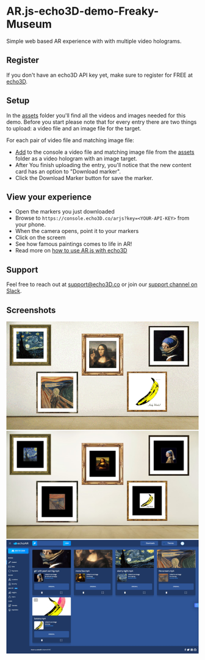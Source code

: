 # AR.js-echo3D-demo-Freaky-Museum
Simple web based AR experience with with multiple video holograms.

## Register
If you don't have an echo3D API key yet, make sure to register for FREE at [echo3D](https://console.echo3D.co/#/auth/register).

## Setup
In the [assets](./assets) folder you'll find all the videos and images needed for this demo.
Before you start please note that for every entry there are two things to upload: a video file and an image file for the target.

For each pair of video file and matching image file:
* [Add](https://docs.echo3D.co/web-console/manage-pages/content-page/how-to-add-content) to the console a video file and matching image file from the [assets](./assets) folder as a video hologram with an image target.
* After You finish uploading the entry, you'll notice that the new content card has an option to "Download marker". 
* Click the Download Marker button for save the marker.

## View your experience
* Open the markers you just downloaded
* Browse to `https://console.echo3D.co/arjs?key=<YOUR-API-KEY>` from your phone.
* When the camera opens, point it to your markers
* Click on the screem
* See how famous paintings comes to life in AR!
* Read more on [how to use AR.js with echo3D](https://docs.echo3D.co/ar.js/)

## Support
Feel free to reach out at [support@echo3D.co](mailto:support@echo3D.co) or join our [support channel on Slack](https://go.echo3D.co/join). 

## Screenshots
![AR Museum Wall](/screenshots/AR%20Museum%20Wall.gif)
![Museum Wall with Markers](/screenshots/Museum%20Wall.JPG)
![echo3D console screenshot](/screenshots/Console.png)
